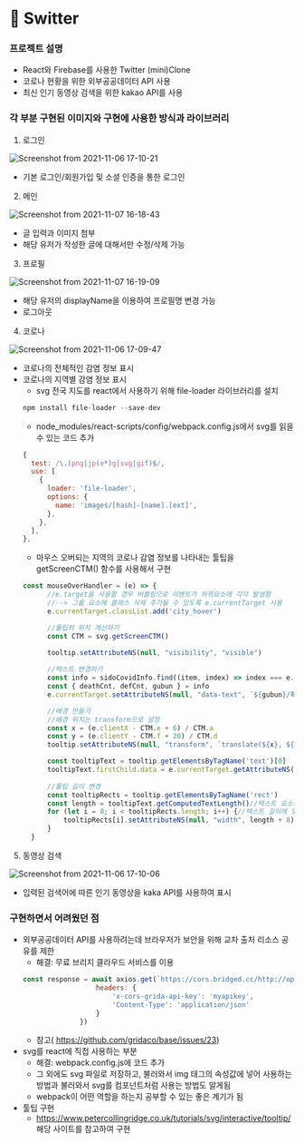 # 🍬 Switter 
### 프로젝트 설명
* React와 Firebase를 사용한 Twitter (mini)Clone
* 코로나 현황을 위한 외부공공데이터 API 사용
* 최신 인기 동영상 검색을 위한 kakao API를 사용

### 각 부분 구현된 이미지와 구현에 사용한 방식과 라이브러리
1. 로그인

![Screenshot from 2021-11-06 17-10-21](https://user-images.githubusercontent.com/74355328/140602911-c095bbe8-a3f1-48fb-b3cc-0ae6ea067996.png)

* 기본 로그인/회원가입 및 소셜 인증을 통한 로그인


2. 메인

![Screenshot from 2021-11-07 16-18-43](https://user-images.githubusercontent.com/74355328/140636325-cddf112a-e258-4ca6-8395-4892a154cdd6.png) 

* 글 입력과 이미지 첨부
* 해당 유저가 작성한 글에 대해서만 수정/삭제 가능


3. 프로필

![Screenshot from 2021-11-07 16-19-09](https://user-images.githubusercontent.com/74355328/140636328-d4935e6e-a906-423a-9a62-387eeb35cce5.png)

* 해당 유저의 displayName을 이용하여 프로필명 변경 가능 
* 로그아웃


4. 코로나 

![Screenshot from 2021-11-06 17-09-47](https://user-images.githubusercontent.com/74355328/140602904-6fda6fba-85dd-4144-891f-051bc47b0054.png)

* 코로나의 전체적인 감염 정보 표시
* 코로나의 지역별 감염 정보 표시
  * svg 전국 지도를 react에서 사용하기 위해 file-loader 라이브러리를 설치
  ```javascript
  npm install file-loader --save-dev
  ```
   * node_modules/react-scripts/config/webpack.config.js에서 svg를 읽을 수 있는 코드 추가
  ```javascript
  {
    test: /\.(png|jp(e*)g|svg|gif)$/,
    use: [
      {
        loader: 'file-loader',
        options: {
          name: 'images/[hash]-[name].[ext]',
        },
      },
    ],
  },
  ```
   * 마우스 오버되는 지역의 코로나 감염 정보를 나타내는 툴팁을 getScreenCTM() 함수를 사용해서 구현
  ```javascript
  const mouseOverHandler = (e) => {
        //e.target을 사용할 경우 버블링으로 이벤트가 하위요소에 각각 발생함
        //--> 그룹 요소에 클래스 삭제 추가될 수 있도록 e.currentTarget 사용 
        e.currentTarget.classList.add('city_hover')

        //툴팁의 위치 계산하기
        const CTM = svg.getScreenCTM()
       
        tooltip.setAttributeNS(null, "visibility", "visible")

        //텍스트 변경하기
        const info = sidoCovidInfo.find((item, index) => index === e.currentTarget.tabIndex)
        const { deathCnt, defCnt, gubun } = info
        e.currentTarget.setAttributeNS(null, "data-text", `${gubun}/확진자:${defCnt}명/사망자:${deathCnt}명`)

        //배경 만들기
        //배경 위치는 transform으로 설정 
        const x = (e.clientX - CTM.e + 6) / CTM.a
        const y = (e.clientY - CTM.f + 20) / CTM.d
        tooltip.setAttributeNS(null, "transform", `translate(${x}, ${y})`)

        const tooltipText = tooltip.getElementsByTagName('text')[0]
        tooltipText.firstChild.data = e.currentTarget.getAttributeNS(null, "data-text");
        
        //툴팁 길이 변경 
        const tooltipRects = tooltip.getElementsByTagName('rect')
        const length = tooltipText.getComputedTextLength()//텍스트 요소의 길이 구하기
        for (let i = 0; i < tooltipRects.length; i++) {//텍스트 길이에 맞게 넓이 변경
            tooltipRects[i].setAttributeNS(null, "width", length + 8);
        }    
    }
   ```

5. 동영상 검색

![Screenshot from 2021-11-06 17-10-06](https://user-images.githubusercontent.com/74355328/140602914-7a9f1ac9-c90f-46da-8719-42bf85a338c5.png)

* 입력된 검색어에 따른 인기 동영상을 kaka API를 사용하여 표시

### 구현하면서 어려웠던 점
* 외부공공데이터 API를 사용하려는데 브라우저가 보안을 위해 교차 출처 리소스 공유를 제한
  * 해결: 무료 브리지 클라우드 서비스를 이용
  ```javascript
  const response = await axios.get(`https://cors.bridged.cc/http://openapi.data.go.kr/...`, {
                    headers: {
                        'x-cors-grida-api-key': 'myapikey',
                        'Content-Type': 'application/json'
                    }
                })
  ```
  * 참고( https://github.com/gridaco/base/issues/23)
* svg를 react에 직접 사용하는 부분
  * 해결: webpack.config.js에 코드 추가
  * 그 외에도 svg 파일로 저장하고, 불러와서 img 태그의 속성값에 넣어 사용하는 방법과 불러와서 svg를 컴포넌트처럼 사용는 방법도 알게됨
  * webpack이 어떤 역할을 하는지 공부할 수 있는 좋은 계기가 됨
* 툴팁 구현
  * https://www.petercollingridge.co.uk/tutorials/svg/interactive/tooltip/ 해당 사이트를 참고하여 구현
